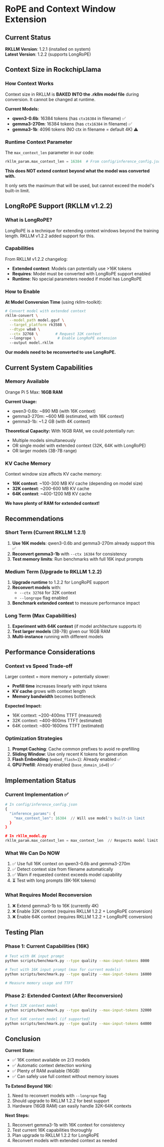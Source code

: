 # RoPE and Context Window Extension

## Current Status

**RKLLM Version**: 1.2.1 (installed on system)  
**Latest Version**: 1.2.2 (supports LongRoPE)

## Context Size in RockchipLlama

### How Context Works

Context size in RKLLM is **BAKED INTO the .rkllm model file** during conversion. It cannot be changed at runtime.

**Current Models:**
- **qwen3-0.6b**: 16384 tokens (has `ctx16384` in filename) ✅
- **gemma3-270m**: 16384 tokens (has `ctx16384` in filename) ✅
- **gemma3-1b**: 4096 tokens (NO ctx in filename = default 4K) ⚠️

### Runtime Context Parameter

The `max_context_len` parameter in our code:
```python
rkllm_param.max_context_len = 16384  # From config/inference_config.json
```

**This does NOT extend context beyond what the model was converted with.**

It only sets the maximum that will be used, but cannot exceed the model's built-in limit.

## LongRoPE Support (RKLLM v1.2.2)

### What is LongRoPE?

LongRoPE is a technique for extending context windows beyond the training length. RKLLM v1.2.2 added support for this.

### Capabilities

From RKLLM v1.2.2 changelog:
- **Extended context**: Models can potentially use >16K tokens
- **Requires**: Model must be converted with LongRoPE support enabled
- **Runtime**: No special parameters needed if model has LongRoPE

### How to Enable

**At Model Conversion Time** (using rkllm-toolkit):
```bash
# Convert model with extended context
rkllm-convert \
  --model_path model.gguf \
  --target_platform rk3588 \
  --dtype w8a8 \
  --ctx 32768 \        # Request 32K context
  --longrope \          # Enable LongRoPE extension
  --output model.rkllm
```

**Our models need to be reconverted to use LongRoPE.**

## Current System Capabilities

### Memory Available
Orange Pi 5 Max: **16GB RAM**

**Current Usage:**
- qwen3-0.6b: ~890 MB (with 16K context)
- gemma3-270m: ~600 MB (estimated, with 16K context)
- gemma3-1b: ~1.2 GB (with 4K context)

**Theoretical Capacity:**
With 16GB RAM, we could potentially run:
- Multiple models simultaneously
- OR single model with extended context (32K, 64K with LongRoPE)
- OR larger models (3B-7B range)

### KV Cache Memory

Context window size affects KV cache memory:
- **16K context**: ~100-300 MB KV cache (depending on model size)
- **32K context**: ~200-600 MB KV cache
- **64K context**: ~400-1200 MB KV cache

**We have plenty of RAM for extended context!**

## Recommendations

### Short Term (Current RKLLM 1.2.1)

1. **Use 16K models**: qwen3-0.6b and gemma3-270m already support this ✅
2. **Reconvert gemma3-1b** with `--ctx 16384` for consistency
3. **Test memory limits**: Run benchmarks with full 16K input prompts

### Medium Term (Upgrade to RKLLM 1.2.2)

1. **Upgrade runtime** to 1.2.2 for LongRoPE support
2. **Reconvert models** with:
   - `--ctx 32768` for 32K context
   - `--longrope` flag enabled
3. **Benchmark extended context** to measure performance impact

### Long Term (Max Capabilities)

1. **Experiment with 64K context** (if model architecture supports it)
2. **Test larger models** (3B-7B) given our 16GB RAM
3. **Multi-instance** running with different models

## Performance Considerations

### Context vs Speed Trade-off

Larger context = more memory = potentially slower:
- **Prefill time** increases linearly with input tokens
- **KV cache** grows with context length
- **Memory bandwidth** becomes bottleneck

**Expected Impact:**
- 16K context: ~200-400ms TTFT (measured)
- 32K context: ~400-800ms TTFT (estimated)
- 64K context: ~800-1600ms TTFT (estimated)

### Optimization Strategies

1. **Prompt Caching**: Cache common prefixes to avoid re-prefilling
2. **Sliding Window**: Use only recent K tokens for generation
3. **Flash Embedding** (`embed_flash=1`): Already enabled ✅
4. **GPU Prefill**: Already enabled (`base_domain_id=0`) ✅

## Implementation Status

### Current Implementation ✅

```python
# In config/inference_config.json
{
  "inference_params": {
    "max_context_len": 16384  // Will use model's built-in limit
  }
}

# In rkllm_model.py
rkllm_param.max_context_len = max_context_len  // Respects model limit
```

### What We Can Do NOW

1. ✅ Use full 16K context on qwen3-0.6b and gemma3-270m
2. ✅ Detect context size from filename automatically
3. ✅ Warn if requested context exceeds model capability
4. ⏳ Test with long prompts (8K-16K tokens)

### What Requires Model Reconversion

1. ❌ Extend gemma3-1b to 16K (currently 4K)
2. ❌ Enable 32K context (requires RKLLM 1.2.2 + LongRoPE conversion)
3. ❌ Enable 64K context (requires RKLLM 1.2.2 + LongRoPE conversion)

## Testing Plan

### Phase 1: Current Capabilities (16K)

```bash
# Test with 8K input prompt
python scripts/benchmark.py --type quality --max-input-tokens 8000

# Test with 16K input prompt (max for current models)
python scripts/benchmark.py --type quality --max-input-tokens 16000

# Measure memory usage and TTFT
```

### Phase 2: Extended Context (After Reconversion)

```bash
# Test 32K context model
python scripts/benchmark.py --type quality --max-input-tokens 32000

# Test 64K context model (if supported)
python scripts/benchmark.py --type quality --max-input-tokens 64000
```

## Conclusion

**Current State:**
- ✅ 16K context available on 2/3 models
- ✅ Automatic context detection working
- ✅ Plenty of RAM available (16GB)
- ✅ Can safely use full context without memory issues

**To Extend Beyond 16K:**
1. Need to reconvert models with `--longrope` flag
2. Should upgrade to RKLLM 1.2.2 for best support
3. Hardware (16GB RAM) can easily handle 32K-64K contexts

**Next Steps:**
1. Reconvert gemma3-1b with 16K context for consistency
2. Test current 16K capabilities thoroughly
3. Plan upgrade to RKLLM 1.2.2 for LongRoPE
4. Reconvert models with extended context as needed
